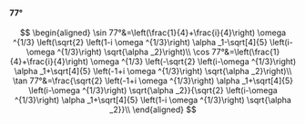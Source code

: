 #### 77°

$$
\begin{aligned}
\sin 77°&=\left(\frac{1}{4}+\frac{i}{4}\right) \omega ^{1/3} \left(\sqrt{2} \left(1-i \omega ^{1/3}\right) \alpha _1-\sqrt[4]{5} \left(i-\omega ^{1/3}\right)
\sqrt{\alpha _2}\right)\\
\cos 77°&=\left(\frac{1}{4}+\frac{i}{4}\right) \omega ^{1/3} \left(-\sqrt{2} \left(i-\omega ^{1/3}\right) \alpha _1+\sqrt[4]{5} \left(-1+i \omega ^{1/3}\right)
\sqrt{\alpha _2}\right)\\
\tan 77°&=\frac{\sqrt{2} \left(-1+i \omega ^{1/3}\right) \alpha _1+\sqrt[4]{5} \left(i-\omega ^{1/3}\right) \sqrt{\alpha _2}}{\sqrt{2} \left(i-\omega ^{1/3}\right)
\alpha _1+\sqrt[4]{5} \left(1-i \omega ^{1/3}\right) \sqrt{\alpha _2}}\\
\end{aligned}
$$

